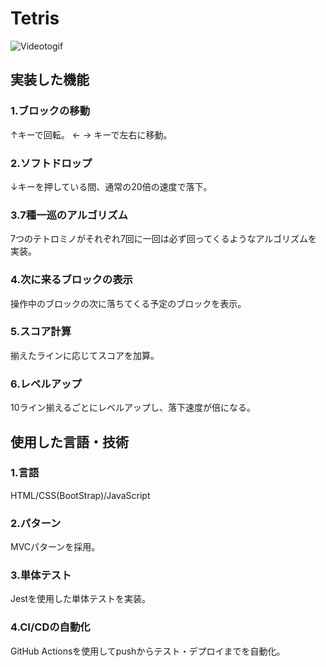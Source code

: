 # Tetris
![Videotogif](https://github.com/2024-01-12-teamdev-Blue/tetris/assets/77710475/19350b8a-39d5-4014-8647-688644c61e5c)
## 実装した機能
### 1.ブロックの移動
↑キーで回転。
← → キーで左右に移動。
### 2.ソフトドロップ
↓キーを押している間、通常の20倍の速度で落下。
### 3.7種一巡のアルゴリズム
7つのテトロミノがそれぞれ7回に一回は必ず回ってくるようなアルゴリズムを実装。
### 4.次に来るブロックの表示
操作中のブロックの次に落ちてくる予定のブロックを表示。
### 5.スコア計算
揃えたラインに応じてスコアを加算。
### 6.レベルアップ
10ライン揃えるごとにレベルアップし、落下速度が倍になる。
## 使用した言語・技術
### 1.言語
HTML/CSS(BootStrap)/JavaScript
### 2.パターン
MVCパターンを採用。
### 3.単体テスト
Jestを使用した単体テストを実装。
### 4.CI/CDの自動化
GitHub Actionsを使用してpushからテスト・デプロイまでを自動化。
